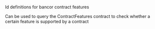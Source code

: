 Id definitions for bancor contract features

Can be used to query the ContractFeatures contract to check whether a certain feature is supported by a contract
